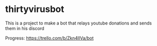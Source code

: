 # thirtyvirusbot

This is a project to make a bot that relays youtube donations and sends them in his discord

Progress: https://trello.com/b/Zkn4IIVa/bot
